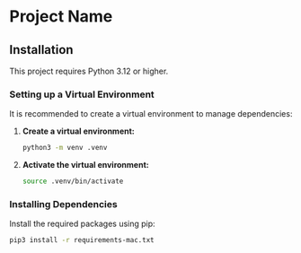 # Project Name

## Installation

This project requires Python 3.12 or higher.

### Setting up a Virtual Environment

It is recommended to create a virtual environment to manage dependencies:

1. **Create a virtual environment:**
    ```bash
    python3 -m venv .venv
    ```

2. **Activate the virtual environment:**
    ```bash
    source .venv/bin/activate
    ```

### Installing Dependencies

Install the required packages using pip:

```bash
pip3 install -r requirements-mac.txt